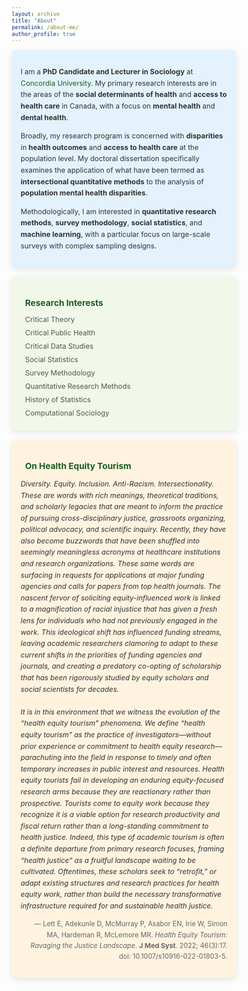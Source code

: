 ```yaml
---
layout: archive
title: "About"
permalink: /about-me/
author_profile: true
---
```

<style>
  .icon {
    margin-right: 10px;
    color: #1B5E20;
  }

  .card {
    border-radius: 8px;
    padding: 20px;
    margin-bottom: 20px;
    color: #333333;
    box-shadow: 0px 4px 15px rgba(0, 0, 0, 0.1);
    transition: transform 0.2s, box-shadow 0.2s;
  }

  .card:hover {
    transform: translateY(-5px);
    box-shadow: 0px 6px 20px rgba(0, 0, 0, 0.2);
  }

  .card:first-of-type {
    background-color: #F3F4F6;
  }

  .card:nth-of-type(2) {
    background-color: #E3F2FD;
  }

  .card:nth-of-type(3) {
    background-color: #F1F8E9;
  }

  .card:nth-of-type(4) {
    background-color: #FFF3E0;
  }

  .card h3 {
    font-size: 1.2rem;
    font-weight: bold;
    color: #1B5E20;
    margin-bottom: 15px;
  }

  .card ul {
    list-style: none;
    padding: 0;
    margin: 0;
  }

  .card ul li {
    margin-bottom: 10px;
    font-size: 1rem;
    color: #555;
  }

  .card p {
    font-size: 1rem;
    color: #333;
    line-height: 1.6;
  }

  .card:first-of-type p {
    text-align: justify;
  }

  .email {
    font-weight: bold;
    color: #1B5E20;
  }

  a {
    color: #1B5E20;
    text-decoration: none;
  }

  a:hover {
    text-decoration: underline;
  }
</style>

<div class="card">
  <p>
    I am a <strong>PhD Candidate and Lecturer in Sociology</strong> at 
    <a href="https://www.concordia.ca/artsci/sociology-anthropology.html" target="_blank">Concordia University</a>. 
    My primary research interests are in the areas of the 
    <strong>social determinants of health</strong> and 
    <strong>access to health care</strong> in Canada, with a focus on 
    <strong>mental health</strong> and <strong>dental health</strong>.
  </p>

  <p>
    Broadly, my research program is concerned with
    <strong>disparities</strong> in <strong>health outcomes</strong> and <strong>access to health care</strong> at the population level. 
    My doctoral dissertation specifically examines the application of what have been termed as
    <strong>intersectional quantitative methods</strong> to the analysis of 
    <strong>population mental health disparities</strong>.
  </p>

  <p>
    Methodologically, I am interested in <strong>quantitative research methods</strong>, 
    <strong>survey methodology</strong>, <strong>social statistics</strong>, and <strong>machine learning</strong>, 
    with a particular focus on large-scale surveys with complex sampling designs.
  </p>
</div>

<div class="card">
  <h3><i class="fas fa-lightbulb icon"></i> Research Interests</h3>
  <ul>
    <li><i class="fas fa-eye icon"></i> Critical Theory</li>
    <li><i class="fas fa-heartbeat icon"></i> Critical Public Health</li>
    <li><i class="fas fa-fingerprint icon"></i> Critical Data Studies</li>
    <li><i class="fas fa-chart-bar icon"></i> Social Statistics</li>
    <li><i class="fas fa-poll icon"></i> Survey Methodology</li>
    <li><i class="fas fa-calculator icon"></i> Quantitative Research Methods</li>
    <li><i class="fas fa-book-open icon"></i> History of Statistics</li>
    <li><i class="fas fa-brain icon"></i> Computational Sociology</li>
  </ul>
</div>

<div class="card">
  <h3><i class="fas fa-quote-left icon"></i> On Health Equity Tourism</h3>
  <p style="font-style: italic;">
    Diversity. Equity. Inclusion. Anti-Racism. Intersectionality. These are words with rich meanings, theoretical traditions, and scholarly legacies that are meant to inform the practice of pursuing cross-disciplinary justice, grassroots organizing, political advocacy, and scientific inquiry. Recently, they have also become buzzwords that have been shuffled into seemingly meaningless acronyms at healthcare institutions and research organizations. These same words are surfacing in requests for applications at major funding agencies and calls for papers from top health journals. The nascent fervor of soliciting equity-influenced work is linked to a magnification of racial injustice that has given a fresh lens for individuals who had not previously engaged in the work. This ideological shift has influenced funding streams, leaving academic researchers clamoring to adapt to these current shifts in the priorities of funding agencies and journals, and creating a predatory co-opting of scholarship that has been rigorously studied by equity scholars and social scientists for decades.
    <br><br>
    It is in this environment that we witness the evolution of the “health equity tourism” phenomena. We define “health equity tourism” as the practice of investigators—without prior experience or commitment to health equity research—parachuting into the field in response to timely and often temporary increases in public interest and resources. Health equity tourists fail in developing an enduring equity-focused research arms because they are reactionary rather than prospective. Tourists come to equity work because they recognize it is a viable option for research productivity and fiscal return rather than a long-standing commitment to health justice. Indeed, this type of academic tourism is often a definite departure from primary research focuses, framing “health justice” as a fruitful landscape waiting to be cultivated. Oftentimes, these scholars seek to “retrofit,” or adapt existing structures and research practices for health equity work, rather than build the necessary transformative infrastructure required for and sustainable health justice.
  </p>
  <p style="text-align: right; font-size: 0.95rem; color: #666;">
    — Lett E, Adekunle D, McMurray P, Asabor EN, Irie W, Simon MA, Hardeman R, McLemore MR. <em>Health Equity Tourism: Ravaging the Justice Landscape</em>. <strong>J Med Syst</strong>. 2022; 46(3):17. doi: 10.1007/s10916-022-01803-5.
  </p>
</div>
